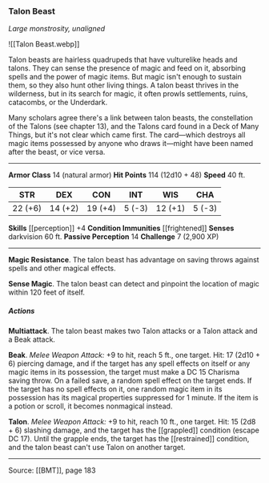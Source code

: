 ### Talon Beast
_Large monstrosity, unaligned_

![[Talon Beast.webp]]

Talon beasts are hairless quadrupeds that have vulturelike heads and talons. They can sense the presence of magic and feed on it, absorbing spells and the power of magic items. But magic isn't enough to sustain them, so they also hunt other living things. A talon beast thrives in the wilderness, but in its search for magic, it often prowls settlements, ruins, catacombs, or the Underdark.

Many scholars agree there's a link between talon beasts, the constellation of the Talons (see chapter 13), and the Talons card found in a Deck of Many Things, but it's not clear which came first. The card—which destroys all magic items possessed by anyone who draws it—might have been named after the beast, or vice versa.




---

**Armor Class** 14 (natural armor)
**Hit Points** 114 (12d10 + 48)
**Speed** 40 ft.

| STR     | DEX     | CON     | INT     | WIS     | CHA     |
|---------|---------|---------|---------|---------|---------|
| 22 (+6) | 14 (+2) | 19 (+4) | 5 (-3) | 12 (+1) | 5 (-3) |

**Skills** [[perception]] +4
**Condition Immunities** [[frightened]]
**Senses** darkvision 60 ft.
**Passive Perception** 14
**Challenge** 7 (2,900 XP)

---

**Magic Resistance**. The talon beast has advantage on saving throws against spells and other magical effects.

**Sense Magic**. The talon beast can detect and pinpoint the location of magic within 120 feet of itself.

##### Actions
**Multiattack**. The talon beast makes two Talon attacks or a Talon attack and a Beak attack.

**Beak**. _Melee Weapon Attack:_ +9 to hit, reach 5 ft., one target. Hit: 17 (2d10 + 6) piercing damage, and if the target has any spell effects on itself or any magic items in its possession, the target must make a DC 15 Charisma saving throw. On a failed save, a random spell effect on the target ends. If the target has no spell effects on it, one random magic item in its possession has its magical properties suppressed for 1 minute. If the item is a potion or scroll, it becomes nonmagical instead.

**Talon**. _Melee Weapon Attack:_ +9 to hit, reach 10 ft., one target. Hit: 15 (2d8 + 6) slashing damage, and the target has the [[grappled]] condition (escape DC 17). Until the grapple ends, the target has the [[restrained]] condition, and the talon beast can't use Talon on another target.


---

Source: [[BMT]], page 183